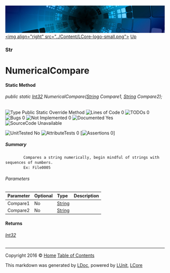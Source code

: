 ![](../Content/LCore-banner-small.png "")
[&lt;img align=&quot;right&quot; src=&quot;../Content/LCore-logo-small.png&quot;&gt;](../../README.md)
[Up](Str.md)

### Str

# NumericalCompare

#### Static Method

###### public static [Int32](https://msdn.microsoft.com/en-us/library/system.int32.aspx) NumericalCompare([String](https://msdn.microsoft.com/en-us/library/system.string.aspx) Compare1, [String](https://msdn.microsoft.com/en-us/library/system.string.aspx) Compare2);

![Type Public Static Override Method](http://b.repl.ca/v1/Type-Public%20Static%20Override%20Method-blue.png "") ![Lines of Code 0](http://b.repl.ca/v1/Lines%20of%20Code-0-blue.png "") ![TODOs 0](http://b.repl.ca/v1/TODOs-0-green.png "") ![Bugs 0](http://b.repl.ca/v1/Bugs-0-green.png "") ![Not Implemented 0](http://b.repl.ca/v1/Not%20Implemented-0-green.png "") ![Documented Yes](http://b.repl.ca/v1/Documented-Yes-brightgreen.png "") ![SourceCode Unavailable](http://b.repl.ca/v1/SourceCode-Unavailable-red.png "")

![UnitTested No](http://b.repl.ca/v1/UnitTested-No-lightgrey.png "") ![AttributeTests 0](http://b.repl.ca/v1/AttributeTests-0-lightgrey.png "") [![Assertions 0](http://b.repl.ca/v1/Assertions-0-lightgrey.png "")]

##### Summary

            Compares a string numerically, begin mindful of strings with sequences of numbers.
            Ex: File0005
            

###### Parameters

Parameter | Optional | Type | Description
:---  | :---  | :---  | :--- 
Compare1 | No | [String](https://msdn.microsoft.com/en-us/library/system.string.aspx) | 
Compare2 | No | [String](https://msdn.microsoft.com/en-us/library/system.string.aspx) | 


#### Returns

###### [Int32](https://msdn.microsoft.com/en-us/library/system.int32.aspx)



---

Copyright 2016 &copy; [Home](../../README.md) [Table of Contents](../../TableOfContents.md)

This markdown was generated by [LDoc](https://github.com/CodeSingularity/LDoc), powered by [LUnit](https://github.com/CodeSingularity/LUnit), [LCore](https://github.com/CodeSingularity/LCore)
